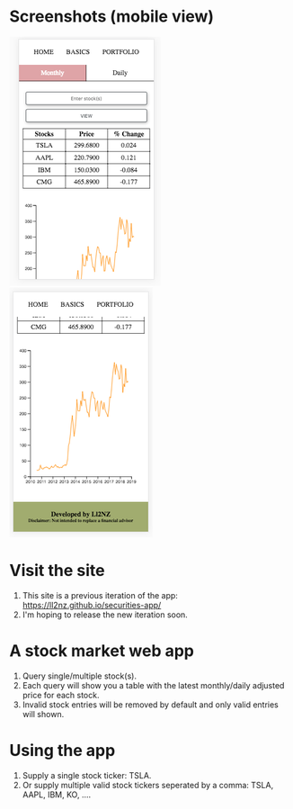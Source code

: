 # Screenshots (mobile view)
![alt text](mobile-1.png) ![alt text](mobile-2.png)

# Visit the site
1. This site is a previous iteration of the app: https://ll2nz.github.io/securities-app/
2. I'm hoping to release the new iteration soon.

# A stock market web app
1. Query single/multiple stock(s).
2. Each query will show you a table with the latest monthly/daily adjusted price for each stock.
3. Invalid stock entries will be removed by default and only valid entries will shown.

# Using the app
1. Supply a single stock ticker: TSLA.
2. Or supply multiple valid stock tickers seperated by a comma: TSLA, AAPL, IBM, KO, ....